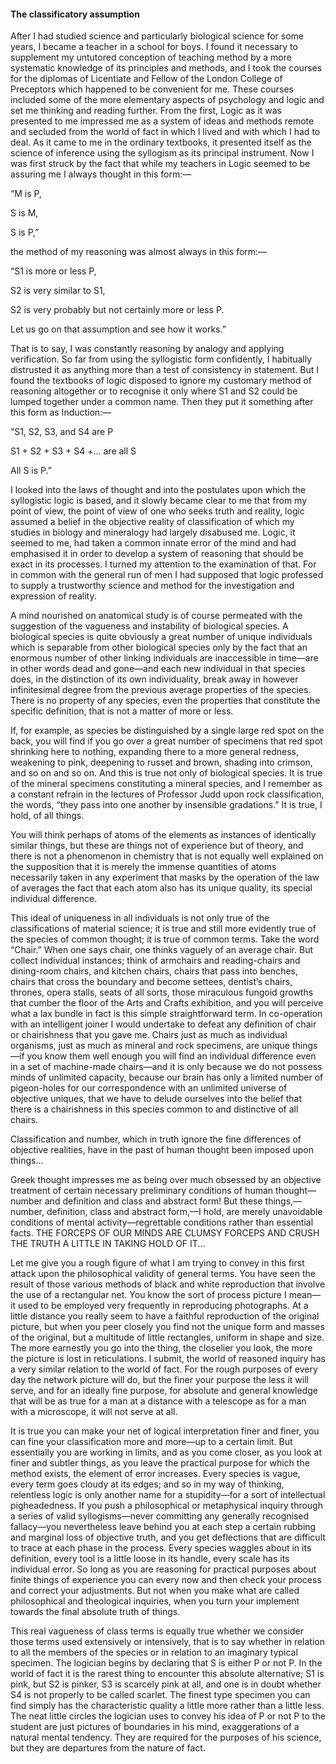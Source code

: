 #### The classificatory assumption

After I had studied science and particularly biological science for some
years, I became a teacher in a school for boys. I found it necessary to
supplement my untutored conception of teaching method by a more
systematic knowledge of its principles and methods, and I took the
courses for the diplomas of Licentiate and Fellow of the London College
of Preceptors which happened to be convenient for me. These courses
included some of the more elementary aspects of psychology and logic and
set me thinking and reading further. From the first, Logic as it was
presented to me impressed me as a system of ideas and methods remote and
secluded from the world of fact in which I lived and with which I had to
deal. As it came to me in the ordinary textbooks, it presented itself as
the science of inference using the syllogism as its principal
instrument. Now I was first struck by the fact that while my teachers in
Logic seemed to be assuring me I always thought in this form:—

“M is P,

S is M,

S is P,”

the method of my reasoning was almost always in this form:—

“S1 is more or less P,

S2 is very similar to S1,

S2 is very probably but not certainly more or less P.

Let us go on that assumption and see how it works.”

That is to say, I was constantly reasoning by analogy and applying
verification. So far from using the syllogistic form confidently, I
habitually distrusted it as anything more than a test of consistency in
statement. But I found the textbooks of logic disposed to ignore my
customary method of reasoning altogether or to recognise it only where
S1 and S2 could be lumped together under a common name. Then they put it
something after this form as Induction:—

“S1, S2, S3, and S4 are P

S1 + S2 + S3 + S4 +... are all S

All S is P.”

I looked into the laws of thought and into the postulates upon which the
syllogistic logic is based, and it slowly became clear to me that from
my point of view, the point of view of one who seeks truth and reality,
logic assumed a belief in the objective reality of classification of
which my studies in biology and mineralogy had largely disabused me.
Logic, it seemed to me, had taken a common innate error of the mind and
had emphasised it in order to develop a system of reasoning that should
be exact in its processes. I turned my attention to the examination of
that. For in common with the general run of men I had supposed that
logic professed to supply a trustworthy science and method for the
investigation and expression of reality.

A mind nourished on anatomical study is of course permeated with the
suggestion of the vagueness and instability of biological species. A
biological species is quite obviously a great number of unique
individuals which is separable from other biological species only by the
fact that an enormous number of other linking individuals are
inaccessible in time—are in other words dead and gone—and each new
individual in that species does, in the distinction of its own
individuality, break away in however infinitesimal degree from the
previous average properties of the species. There is no property of any
species, even the properties that constitute the specific definition,
that is not a matter of more or less.

If, for example, as species be distinguished by a single large red spot
on the back, you will find if you go over a great number of specimens
that red spot shrinking here to nothing, expanding there to a more
general redness, weakening to pink, deepening to russet and brown,
shading into crimson, and so on and so on. And this is true not only of
biological species. It is true of the mineral specimens constituting a
mineral species, and I remember as a constant refrain in the lectures of
Professor Judd upon rock classification, the words, “they pass into one
another by insensible gradations.” It is true, I hold, of all things.

You will think perhaps of atoms of the elements as instances of
identically similar things, but these are things not of experience but
of theory, and there is not a phenomenon in chemistry that is not
equally well explained on the supposition that it is merely the immense
quantities of atoms necessarily taken in any experiment that masks by
the operation of the law of averages the fact that each atom also has
its unique quality, its special individual difference.

This ideal of uniqueness in all individuals is not only true of the
classifications of material science; it is true and still more evidently
true of the species of common thought; it is true of common terms. Take
the word “Chair.” When one says chair, one thinks vaguely of an average
chair. But collect individual instances; think of armchairs and
reading-chairs and dining-room chairs, and kitchen chairs, chairs that
pass into benches, chairs that cross the boundary and become settees,
dentist’s chairs, thrones, opera stalls, seats of all sorts, those
miraculous fungoid growths that cumber the floor of the Arts and Crafts
exhibition, and you will perceive what a lax bundle in fact is this
simple straightforward term. In co-operation with an intelligent joiner
I would undertake to defeat any definition of chair or chairishness that
you gave me. Chairs just as much as individual organisms, just as much
as mineral and rock specimens, are unique things—if you know them well
enough you will find an individual difference even in a set of
machine-made chairs—and it is only because we do not possess minds of
unlimited capacity, because our brain has only a limited number of
pigeon-holes for our correspondence with an unlimited universe of
objective uniques, that we have to delude ourselves into the belief that
there is a chairishness in this species common to and distinctive of all
chairs.

Classification and number, which in truth ignore the fine differences of
objective realities, have in the past of human thought been imposed upon
things...

Greek thought impresses me as being over much obsessed by an objective
treatment of certain necessary preliminary conditions of human
thought—number and definition and class and abstract form\! But these
things,—number, definition, class and abstract form,—I hold, are merely
unavoidable conditions of mental activity—regrettable conditions rather
than essential facts. THE FORCEPS OF OUR MINDS ARE CLUMSY FORCEPS AND
CRUSH THE TRUTH A LITTLE IN TAKING HOLD OF IT...

Let me give you a rough figure of what I am trying to convey in this
first attack upon the philosophical validity of general terms. You have
seen the result of those various methods of black and white reproduction
that involve the use of a rectangular net. You know the sort of process
picture I mean—it used to be employed very frequently in reproducing
photographs. At a little distance you really seem to have a faithful
reproduction of the original picture, but when you peer closely you find
not the unique form and masses of the original, but a multitude of
little rectangles, uniform in shape and size. The more earnestly you go
into the thing, the closelier you look, the more the picture is lost in
reticulations. I submit, the world of reasoned inquiry has a very
similar relation to the world of fact. For the rough purposes of every
day the network picture will do, but the finer your purpose the less it
will serve, and for an ideally fine purpose, for absolute and general
knowledge that will be as true for a man at a distance with a telescope
as for a man with a microscope, it will not serve at all.

It is true you can make your net of logical interpretation finer and
finer, you can fine your classification more and more—up to a certain
limit. But essentially you are working in limits, and as you come
closer, as you look at finer and subtler things, as you leave the
practical purpose for which the method exists, the element of error
increases. Every species is vague, every term goes cloudy at its edges;
and so in my way of thinking, relentless logic is only another name for
a stupidity—for a sort of intellectual pigheadedness. If you push a
philosophical or metaphysical inquiry through a series of valid
syllogisms—never committing any generally recognised fallacy—you
nevertheless leave behind you at each step a certain rubbing and
marginal loss of objective truth, and you get deflections that are
difficult to trace at each phase in the process. Every species waggles
about in its definition, every tool is a little loose in its handle,
every scale has its individual error. So long as you are reasoning for
practical purposes about finite things of experience you can every now
and then check your process and correct your adjustments. But not when
you make what are called philosophical and theological inquiries, when
you turn your implement towards the final absolute truth of things.

This real vagueness of class terms is equally true whether we consider
those terms used extensively or intensively, that is to say whether in
relation to all the members of the species or in relation to an
imaginary typical specimen. The logician begins by declaring that S is
either P or not P. In the world of fact it is the rarest thing to
encounter this absolute alternative; S1 is pink, but S2 is pinker, S3 is
scarcely pink at all, and one is in doubt whether S4 is not properly to
be called scarlet. The finest type specimen you can find simply has the
characteristic quality a little more rather than a little less. The neat
little circles the logician uses to convey his idea of P or not P to the
student are just pictures of boundaries in his mind, exaggerations of a
natural mental tendency. They are required for the purposes of his
science, but they are departures from the nature of fact.
